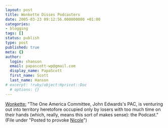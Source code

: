 ```yaml
---
layout: post
title: Wonkette Disses Podcasters
date: 2005-03-23 09:12:56.000000000 +01:00
categories:
- blogging
tags: []
status: publish
type: post
published: true
meta: {}
author:
  login: shanson
  email: papascott-wp@gmail.com
  display_name: PapaScott
  first_name: Scott
  last_name: Hanson
# excerpt: !ruby/object:Hpricot::Doc
  # options: {}
---
```

<p><a href="http://www.wonkette.com/politics/democrats/index.php#today-millworkers-today-show-036850" title="Today. Millworkers. Today Show. and Other Democrats Stories : Wonkette">Wonkette:</a> "The One America Committee, John Edwards's PAC, is venturing out into territory heretofore occupied only by losers with too much time on their hands (which, really, means this sort of makes sense): the Podcast." (File under "Posted to provoke <a href="http://useful-sounds.de/">Nicole</a>")</p>
